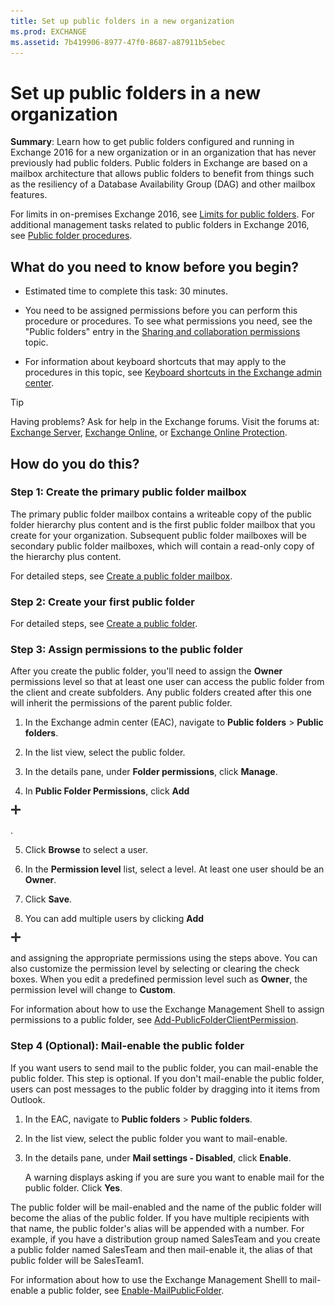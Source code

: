```yaml
---
title: Set up public folders in a new organization
ms.prod: EXCHANGE
ms.assetid: 7b419906-8977-47f0-8687-a87911b5ebec
---
```



# Set up public folders in a new organization
 **Summary**: Learn how to get public folders configured and running in Exchange 2016 for a new organization or in an organization that has never previously had public folders.
Public folders in Exchange are based on a mailbox architecture that allows public folders to benefit from things such as the resiliency of a Database Availability Group (DAG) and other mailbox features.
  
    
    

For limits in on-premises Exchange 2016, see  [Limits for public folders](limits-for-public-folders.md).
For additional management tasks related to public folders in Exchange 2016, see  [Public folder procedures](public-folder-procedures.md).
  
    
    


## What do you need to know before you begin?


- Estimated time to complete this task: 30 minutes.
    
  
- You need to be assigned permissions before you can perform this procedure or procedures. To see what permissions you need, see the "Public folders" entry in the  [Sharing and collaboration permissions](sharing-and-collaboration-permissions.md) topic.
    
  
- For information about keyboard shortcuts that may apply to the procedures in this topic, see  [Keyboard shortcuts in the Exchange admin center](keyboard-shortcuts-in-the-exchange-admin-center.md).
    
  

> [!TIP]
> Having problems? Ask for help in the Exchange forums. Visit the forums at:  [Exchange Server](https://go.microsoft.com/fwlink/p/?linkId=60612),  [Exchange Online](https://go.microsoft.com/fwlink/p/?linkId=267542), or  [Exchange Online Protection](https://go.microsoft.com/fwlink/p/?linkId=285351). 
  
    
    


## How do you do this?


### Step 1: Create the primary public folder mailbox

The primary public folder mailbox contains a writeable copy of the public folder hierarchy plus content and is the first public folder mailbox that you create for your organization. Subsequent public folder mailboxes will be secondary public folder mailboxes, which will contain a read-only copy of the hierarchy plus content.
  
    
    
For detailed steps, see  [Create a public folder mailbox](create-a-public-folder-mailbox.md).
  
    
    

### Step 2: Create your first public folder

For detailed steps, see  [Create a public folder](create-a-public-folder.md).
  
    
    

### Step 3: Assign permissions to the public folder
<a name="Perms"> </a>

After you create the public folder, you'll need to assign the **Owner** permissions level so that at least one user can access the public folder from the client and create subfolders. Any public folders created after this one will inherit the permissions of the parent public folder.
  
    
    

1. In the Exchange admin center (EAC), navigate to **Public folders** > **Public folders**.
    
  
2. In the list view, select the public folder. 
    
  
3. In the details pane, under **Folder permissions**, click **Manage**.
    
  
4. In **Public Folder Permissions**, click **Add**
  
    
    
![Add icon](images/ITPro_EAC_AddIcon.png)
  
    
    
.
    
  
5. Click **Browse** to select a user.
    
  
6. In the **Permission level** list, select a level. At least one user should be an **Owner**.
    
  
7. Click **Save**. 
    
  
8. You can add multiple users by clicking **Add**
  
    
    
![Add icon](images/ITPro_EAC_AddIcon.png)
  
    
    
 and assigning the appropriate permissions using the steps above. You can also customize the permission level by selecting or clearing the check boxes. When you edit a predefined permission level such as **Owner**, the permission level will change to **Custom**.
    
  
For information about how to use the Exchange Management Shell to assign permissions to a public folder, see  [Add-PublicFolderClientPermission](http://technet.microsoft.com/library/d68ad7a9-daa0-4e6d-b819-5cca891c8fd9.aspx).
  
    
    

### Step 4 (Optional): Mail-enable the public folder
<a name="Perms"> </a>

If you want users to send mail to the public folder, you can mail-enable the public folder. This step is optional. If you don't mail-enable the public folder, users can post messages to the public folder by dragging into it items from Outlook.
  
    
    

1. In the EAC, navigate to **Public folders** > **Public folders**. 
    
  
2. In the list view, select the public folder you want to mail-enable. 
    
  
3. In the details pane, under **Mail settings - Disabled**, click **Enable**.
    
    A warning displays asking if you are sure you want to enable mail for the public folder. Click **Yes**.
    
  
The public folder will be mail-enabled and the name of the public folder will become the alias of the public folder. If you have multiple recipients with that name, the public folder's alias will be appended with a number. For example, if you have a distribution group named SalesTeam and you create a public folder named SalesTeam and then mail-enable it, the alias of that public folder will be SalesTeam1.
  
    
    
For information about how to use the Exchange Management Shelll to mail-enable a public folder, see  [Enable-MailPublicFolder](http://technet.microsoft.com/library/6fc7ba9a-62a8-4f41-811f-608363aa1397.aspx).
  
    
    

